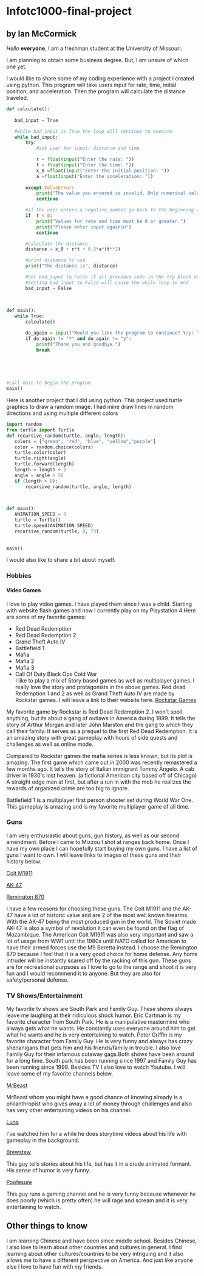 # Infotc1000-final-project
## by Ian McCormick
 *Hello*  **everyone**, I am a freshman student at the University of Missouri. 
 
 I am planning to obtain some business degree. But, I am unsure of which one yet.
 
 I would like to share some of my coding experience with a project I created using python. This program will take users input for rate, time, initial position, and acceleration. Then the program will calculate the distance traveled.
 ```python
def calculate():
    
    bad_input = True

    #while bad_input is True the loop will continue to execute
    while bad_input:
        try: 
            #ask user for input: distance and time

            r = float(input("Enter the rate: "))
            t = float(input("Enter the time: "))
            x_0 =float(input("Enter the initial position: "))
            a =float(input("Enter the acceleration: "))
            
        except ValueError:
            print("The value you entered is invalid. Only numerical values are valid")
            continue

        #if the user enters a negative number go back to the beginning of the loop
        if  t < 0:
            print("Values for rate and time must be 0 or greater.")
            print("Please enter input again\n")
            continue

        #calculate the distance
        distance = x_0 + r*t + 0.5*a*(t**2)

        #print distance to use
        print("The distance is", distance)

        #Set bad_input to False if all previous code in the try block executes successfully
        #Setting bad_input to False will cause the while loop to end
        bad_input = False
        
        

def main():
    while True:
        calculate()

        do_again = input("Would you like the program to continue? Y/y: ")
        if do_again != "Y" and do_again != "y":
            print("Thank you and goodbye.")
            break

           
        


#call main to begin the program
main()


 ```
 Here is another project that I did using python. This project used turtle graphics to draw a random image. I had mine draw lines in random directions and using multiple different colors
 
 ```Python
 import random 
from turtle import Turtle
def recursive_random(turtle, angle, length):
    colors = ["green", "red", "blue", "yellow","purple"]
    color = random.choice(colors)
    turtle.color(color)
    turtle.right(angle)
    turtle.forward(length)
    length = length + 2
    angle = angle + 56
    if (length > 0):
        recursive_random(turtle, angle, length)

    

def main():
    ANIMATION_SPEED = 0
    turtle = Turtle()
    turtle.speed(ANIMATION_SPEED)
    recursive_random(turtle, 0, 73)
    
    
main()

```

 I would also like to share a bit about myself.
 ### Hobbies
 
 
 #### Video Games
 I love to play video games. I have played them since I was a child. Starting with website flash games and now I currently play on my Playstation 4.Here are some of my favorite games:
 
 - Red Dead Redemption 
 - Red Dead Redemption 2
 - Grand Theft Auto IV
 - Battlefield 1
 - Mafia
 - Mafia 2
 - Mafia 3
 - Call Of Duty Black Ops Cold War  
 I like to play a mix of Story based games as well as multiplayer games. I really love the story and protagonists in the above games. Red dead Redemption 1 and 2 as well as Grand Theft Auto IV are made by Rockstar games. I will leave a link to their website here. [Rockstar Games](https://www.rockstargames.com) 
 
 My favorite game by Rockstar is Red Dead Redemption 2. I won't spoil anything, but its about a gang of outlaws in America during 1899. It tells the story of Arthur Morgan and later John Marston and the gang to which they call their family. It serves as a prequel to the first Red Dead Redemption. It is an amazing story with great gameplay with hours of side quests and challenges as well as online mode.
 
 Compared to Rockstar games the mafia series is less known, but its plot is amazing. The first game which came out in 2000 was recently remastered a few months ago. It tells the story of Italian immigrant Tommy Angelo. A cab driver in 1930's lost heaven. (a fictional American city based off of Chicago) A straight edge man at first, but after a run in with the mob he realizes the rewards of organized crime are too big to ignore.
 
 Battlefield 1 is a multiplayer first person shooter set during World War One. This gameplay is amazing and is my favorite multiplayer game of all time.
  
  
  
  
  
  
  
  ### Guns
  I am very enthusiastic about guns, gun history, as well as our second amendment. Before I came to Mizzou I shot at ranges back home. Once I have my own place I can hopefully start buying my own guns. I have a list of guns I want to own. I will leave links to images of these guns and their history below.
  
  [Colt M1911](https://en.wikipedia.org/wiki/M1911_pistol)
  
  [AK-47](https://en.wikipedia.org/wiki/AK-47)
  
  [Remington 870](https://en.wikipedia.org/wiki/Remington_Model_870)
  
  I have a few reasons for choosing these guns. The Colt M1911 and the AK-47 have a lot of historic value and are 2 of the most well known firearms. With the AK-47 being the most produced gun in the world. The Soviet made AK-47 is also a symbol of revolution it can even be found on the flag of Mozambique. The American Colt M1911 was also very important and saw a lot of usage from WW1 until the 1980s until NATO called for American to have their armed forces use the M9 Beretta instead. I choose the Remington 870 because I feel that it is a very good choice for home defense. Any home intruder will be instantly scared off by the racking of this gun. These guns are for recreational purpsoes as I love to go to the range and shoot it is very fun and I would recommend it to anyone. But they are also for safety/personal defense.
  
  
  
  
  
  
  ### TV Shows/Entertainment
  My favorite tv shows are South Park and Family Guy. These shows always leave me laughing at their ridiculous shock humor. Eric Cartman is my favorite character from South Park. He is a manipulative mastermind who always gets what he wants. He constantly uses everyone around him to get what he wants and he is very entertaining to watch. Peter Griffin is my favorite character from Family Guy. He is very funny and always has crazy shenanigans that gets him and his friends/family in trouble. I also love Family Guy for their infamous cutaway gags.Both shows have been around for a long time. South park has been running since 1997 and Family Guy has been running since 1999. Besides TV I also love to watch Youtube. I will leave some of my favorite channels below.
  
  [MrBeast](https://www.youtube.com/user/MrBeast6000)
  
  MrBeast whom you might have a good chance of knowing already is a philanthropist who gives away a lot of money through challenges and also has very other entertaining videos on his channel.
  
  [Luna](https://www.youtube.com/user/AustinFFA)
  
  I've watched him for a while he does storytime videos about his life with gameplay in the background.
  
  [Brewstew](https://www.youtube.com/user/brewstewfilms)
  
  This guy tells stories about his life, but has it in a crude animated formant. His sense of humor is very funny.
  
  [Poofesure](https://www.youtube.com/user/Poofesure) 
 
 This guy runs a gaming channel and he is very funny because whenever he does poorly (which is pretty often) he will rage and scream and it is very entertaining to watch.
 
 
 
 
 ## Other things to know 
 
 I am learning Chinese and have been since middle school. Besides Chinese, I also love to learn about other countries and cultures in general. I find learning about other cultures/countries to be very intriguing and it also allows me to have a different perspective on America. And just like anyone else I love to have fun with my friends.
  
  
  

